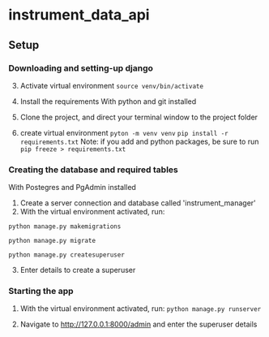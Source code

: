 # instrument_data_api


## Setup

### Downloading and setting-up django
    
3. Activate virtual environment
```source venv/bin/activate```

4. Install the requirements
With python and git installed
1. Clone the project, and direct your terminal window to the project folder 
2. create virtual environment
    ```pyton -m venv venv```
```pip install -r requirements.txt```
Note: if you add and python packages, be sure to run ```pip freeze > requirements.txt```

### Creating the database and required tables
With Postegres and PgAdmin installed

1. Create a server connection and database called 'instrument_manager'
2. With the virtual environment activated, run:
``` 
python manage.py makemigrations

python manage.py migrate

python manage.py createsuperuser
```
3. Enter details to create a superuser

### Starting the app
1. With the virtual environment activated, run:
```python manage.py runserver```
   
2. Navigate to http://127.0.0.1:8000/admin and enter the superuser details
